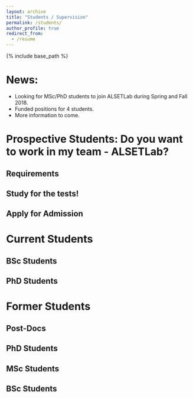```yaml
---
layout: archive
title: "Students / Supervision"
permalink: /students/
author_profile: true
redirect_from:
  - /resume
---
```


{% include base_path %}

# News:
* Looking for MSc/PhD students to join ALSETLab during Spring and Fall 2018.
* Funded positions for 4 students.
* More information to come.

# Prospective Students: Do you want to work in my team - ALSETLab?

## Requirements
## Study for the tests!
## Apply for Admission

# Current Students
## BSc Students
## PhD Students


# Former Students
## Post-Docs
## PhD Students
## MSc Students
## BSc Students
